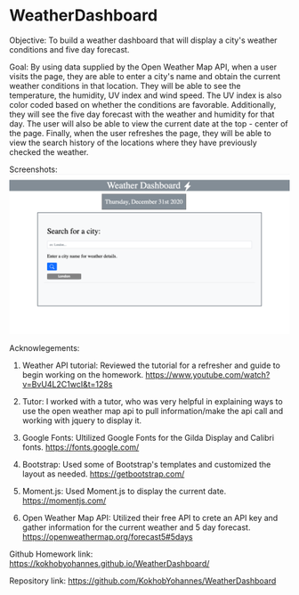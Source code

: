 # WeatherDashboard

Objective: To build a weather dashboard that will display a city's weather conditions and five day forecast.

Goal: By using data supplied by the Open Weather Map API, when a user visits the page, they are able to enter a city's name and obtain the current weather conditions in that location. They will be able to see the temperature, the humidity, UV index and wind speed. The UV index is also color coded based on whether the conditions are favorable. Additionally, they will see the five day forecast with the weather and humidity for that day. The user will also be able to view the current date at the top - center of the page. Finally, when the user refreshes the page, they will be able to view the search history of the locations where they have previously checked the weather.


Screenshots:
<img src = "Screenshot.png" alt ="Weather Dashboard Screenshot">

Acknowlegements:
1) Weather API tutorial: Reviewed the tutorial for a refresher and guide to begin working on the homework. 
https://www.youtube.com/watch?v=BvU4L2C1wcI&t=128s

2) Tutor: I worked with a tutor, who was very helpful in explaining ways to use the open weather map api to pull information/make the api call and working with jquery to display it. 

3) Google Fonts: Ultilized Google Fonts for the Gilda Display and Calibri fonts.
https://fonts.google.com/

4) Bootstrap: Used some of Bootstrap's templates and customized the layout as needed. 
https://getbootstrap.com/

5) Moment.js: Used Moment.js to display the current date. 
https://momentjs.com/ 

6) Open Weather Map API: Utilized their free API to crete an API key and gather information for the current weather and 5 day forecast.
https://openweathermap.org/forecast5#5days 


Github Homework link:  https://kokhobyohannes.github.io/WeatherDashboard/

Repository link:  https://github.com/KokhobYohannes/WeatherDashboard